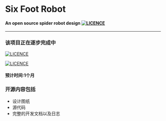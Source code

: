 # Six Foot Robot

#### An open source spider robot design  [![LICENCE](https://img.shields.io/badge/Licence-MIT-brightgreen.svg)](https://github.com/bullet46/six_foot_robot/blob/master/LICENSE)

--- 
### 该项目正在逐步完成中
[![LICENCE](https://img.shields.io/badge/State-Incomplete-red.svg)]()

[![LICENCE](https://img.shields.io/badge/Progress-30/100-green.svg)]()
#### 预计时间:1个月
### 开源内容包括
* 设计图纸
* 源代码
* 完整的开发文档以及日志
